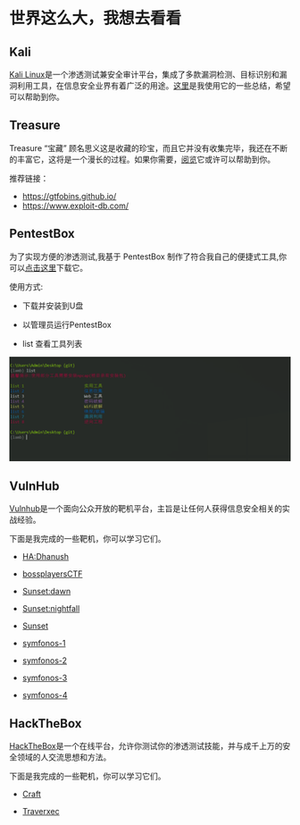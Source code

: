 # 世界这么大，我想去看看

## Kali

[Kali Linux](https://www.kali.org/)是一个渗透测试兼安全审计平台，集成了多款漏洞检测、目标识别和漏洞利用工具，在信息安全业界有着广泛的用途。[这里](./Kali)是我使用它的一些总结，希望可以帮助到你。

## Treasure

Treasure “宝藏” 顾名思义这是收藏的珍宝，而且它并没有收集完毕，我还在不断的丰富它，这将是一个漫长的过程。如果你需要，[阅览](./Treasure)它或许可以帮助到你。

推荐链接：

- https://gtfobins.github.io/
- https://www.exploit-db.com/

## PentestBox

为了实现方便的渗透测试,我基于 PentestBox 制作了符合我自己的便捷式工具,你可以[点击这里](https://github.com/Lose002/Padipata/releases/download/v1.0/PentestBox.exe)下载它。

使用方式:

- 下载并安装到U盘

- 以管理员运行PentestBox

- list 查看工具列表

![](./list.png)

## VulnHub

[Vulnhub](https://www.vulnhub.com/)是一个面向公众开放的靶机平台，主旨是让任何人获得信息安全相关的实战经验。

下面是我完成的一些靶机，你可以学习它们。

- [HA:Dhanush](./VulnHub/HA-Dhanush.md)

- [bossplayersCTF](./VulnHub/bossplayersCTF.md)

- [Sunset:dawn](./VulnHub/Sunset-dawn.md)

- [Sunset:nightfall](./VulnHub/Sunset-nightfall.md)

- [Sunset](./VulnHub/Sunset.md)

- [symfonos-1](./VulnHub/symfonos-1.md)

- [symfonos-2](./VulnHub/symfonos-2.md)

- [symfonos-3](./VulnHub/symfonos-3.md)

- [symfonos-4](./VulnHub/symfonos-4.md)
## HackTheBox

[HackTheBox](https://www.hackthebox.eu/)是一个在线平台，允许你测试你的渗透测试技能，并与成千上万的安全领域的人交流思想和方法。

下面是我完成的一些靶机，你可以学习它们。

- [Craft](./HackTheBox/Craft.md)

- [Traverxec](./HackTheBox/Traverxec.md)
